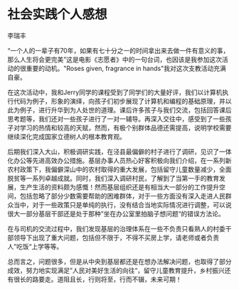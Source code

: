 # 社会实践个人感想

李瑞丰

  “一个人的一辈子有70年，如果有七十分之一的时间拿出来去做一件有意义的事，那么人生将会更完美”这是电影《志愿者》中的一句台词，也因该是我参加这次活动的很重要的动机。"Roses given, fragrance in hands"我对这次支教活动充满自豪。

  在这次活动中，我和Jerry同学的课程受到了同学们的大量好评，我们以计算机执行代码为例子，形象的演绎，向孩子们初步展现了计算机和编程的基础原理，并以此为例子，进行升华到为人处世的道理。课后许多孩子与我们交流，包括回答课后思考题等，我们还对一些孩子进行了一对一辅导。再深入交往中，感受到了一些孩子对学习的热情和较高的天赋，然而，有极个别群体品德还需提高，说明学校需要继续深化完成国家立德树人的根本教育观。

后期我们深入大山，积极调研实践，在泾县最偏僻的村子进行了调研，见识了一体化办公等先进高效办公措施。基层办事人员热心好客积极向我们介绍，在一系列新农村政策下，我偏僻深山中的农村取得的重大发展，包括留守儿童数量减少，全面脱贫等一系列卓越成就。同时，我们深入调研村民，了解到了当第一手的教育发展，生产生活的资料颇为感慨！然而基层组织还是有相当大一部分的工作提升空间，包括忽略了部分少数需要帮助的困难群体，对于一些方面没有深入走进人民群众当中，对于一些政策只是单纯的执行，没有结合当地实际情况进行调整，可以说很大一部分基层干部还是处于那种”坐在办公室里拍脑子想问题“的错误方法论。

在与司机的交流过程中，我们发现基层的治理体系在一些不负责只看熟人的村委干部领导下出现了重大问题，包括但不限于，不得不买房上学，请老师或者负责人”吃饭“上学等等。

总而言之，问题很多，但是从中央到基层都还是在想办法解决问题，也取得了部分成效，努力地实现满足”人民对美好生活的向往“，留守儿童教育提升，乡村振兴还有很长的路要走。道阻且长，行则将至，行而不辍，未来可期！